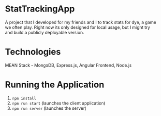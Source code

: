 # StatTrackingApp
A project that I developed for my friends and I to track stats for dye, a game we often play. Right now its only designed for local usage, but I might try and build a publicly deployable version.

# Technologies
MEAN Stack - MongoDB, Express.js, Angular Frontend, Node.js

# Running the Application
1. `npm install`
2. `npm run start` (launches the client application)
3. `npm run server` (launches the server)

